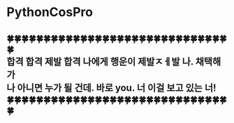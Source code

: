 # PythonCosPro
<h2>🍀🍀🍀🍀🍀🍀🍀🍀🍀🍀🍀🍀🍀🍀🍀🍀🍀🍀🍀🍀🍀🍀🍀🍀🍀🍀🍀🍀🍀🍀🍀<br>
  합격 합격 제발 합격 나에게 행운이 제발ㅈㅔ발 나. 채택해 가<br>
  나 아니면 누가 될 건데. 바로 you. 너 이걸 보고 있는 너!<br>
  🍀🍀🍀🍀🍀🍀🍀🍀🍀🍀🍀🍀🍀🍀🍀🍀🍀🍀🍀🍀🍀🍀🍀🍀🍀🍀🍀🍀🍀🍀🍀 
</h2>
